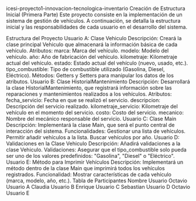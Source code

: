 icesi-proyecto1-innovacion-tecnologica-inventario
Creación de Estructura Inicial (Primera Parte)
Este proyecto consiste en la implementación de un sistema de gestión de vehículos. A continuación, se detalla la estructura inicial y las responsabilidades de cada usuario en el desarrollo del sistema.

Estructura del Proyecto
Usuario A: Clase Vehiculo
Descripción: Creará la clase principal Vehiculo que almacenará la información básica de cada vehículo.
Atributos:
marca: Marca del vehículo.
modelo: Modelo del vehículo.
año: Año de fabricación del vehículo.
kilometraje: Kilometraje actual del vehículo.
estado: Estado actual del vehículo (nuevo, usado, etc.).
tipo_combustible: Tipo de combustible utilizado (Gasolina, Diesel, Eléctrico).
Métodos:
Getters y Setters para manipular los datos de los atributos.
Usuario B: Clase HistorialMantenimiento
Descripción: Desarrollará la clase HistorialMantenimiento, que registrará información sobre las reparaciones y mantenimientos realizados a los vehículos.
Atributos:
fecha_servicio: Fecha en que se realizó el servicio.
descripcion: Descripción del servicio realizado.
kilometraje_servicio: Kilometraje del vehículo en el momento del servicio.
costo: Costo del servicio.
mecanico: Nombre del mecánico responsable del servicio.
Usuario C: Clase Main
Descripción: Implementará la clase Main, que será el punto central de interacción del sistema.
Funcionalidades:
Gestionar una lista de vehículos.
Permitir añadir vehículos a la lista.
Buscar vehículos por año.
Usuario D: Validaciones en la Clase Vehiculo
Descripción: Añadirá validaciones a la clase Vehiculo.
Validaciones:
Asegurar que el tipo_combustible solo pueda ser uno de los valores predefinidos: "Gasolina", "Diesel" o "Eléctrico".
Usuario E: Método para Imprimir Vehículos
Descripción: Implementará un método dentro de la clase Main que imprimirá todos los vehículos registrados.
Funcionalidad:
Mostrar características de cada vehículo (marca, modelo, año, etc.).
Tabla de Participantes
Nombre	Usuario
Octavio	Usuario A
Claudia	Usuario B
Enrique	Usuario C
Sebastian	Usuario D
Octavio	Usuario E